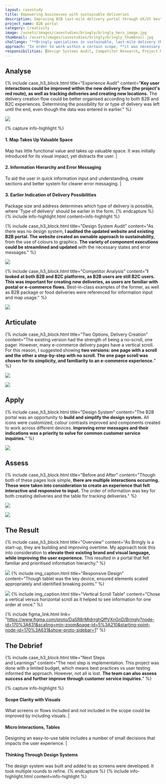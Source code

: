 ```yaml
---
layout: casestudy
title: Empowering businesses with sustainable deliveries
description: Improving B2B last-mile delivery portal through UX/UI best practices
project_name: B2B portal
category: Creativity
image: /assets/images/casestudies/bringly/bringly_hero_image.jpg
thumbnail: /assets/images/casestudies/bringly/bringly_thumbnail.jpg
challange: "**Bringly specialises in sustainable, last-mile delivery throughout Europe.** In order to look more professional and credible, **Bringly recently updated their brand identity. This is reflected in their website, but not in their B2B portal.** There are also parts of their new design system that could be expanded on or improved."
approach: "In order to work within a certain scope, **it was necessary to focus on the key red route for B2B customers. This was the create new deliveries feature, as it was frequently used B2B  interaction.** Through a design system audit, competitor research and UX/UI best practices, this and the additional screens were improved."
responsibilities: [Design Systems Audit, Competitor Research, Project Management, UX Design, UI Design]
---
```


## Analyse

{% include case_h3_block.html 
title="Experience Audit" 
content="**Key user interactions could be improved within the new delivery flow (the project's red route), as well as tracking deliveries and creating new locations.** The delivery creation flow could be better organised according to both B2B and B2C experiences. Determining the possibility for or type of delivery was left until the end, even though the data was entered in earlier." %}

![](/assets/images/casestudies/bringly/experience_audit_delivery_creation.png)

{% capture info-highlight %}
#### 1. Map Takes Up Valuable Space
Map has little functional value and takes up valuable space. It was initially introduced for its visual impact, yet distracts the user.
|
#### 2. Information Hierarchy and Error Messaging
To aid the user in quick information input and understanding, create sections and better system for clearer error messaging.
|
#### 3. Earlier Indication of Delivery Possibilities
Package size and address determines which type of delivery is possible, where 'Type of delivery' should be earlier in the form.
{% endcapture %}
{% include info-highlight.html content=info-highlight %}

{% include case_h3_block.html 
title="Design System Audit" 
content="As there was no design system, **I audited the updated website and existing B2B portal. The website created an ownable approach to sustainability,** from the use of colours to graphics. **The variety of component executions could be streamlined and updated** with the necessary states and error messages." %}

![](/assets/images/casestudies/bringly/bringly_design_audit.png)

{% include case_h3_block.html 
title="Competitor Analysis" 
content="**I looked at both B2B and B2C platforms, as B2B users are still B2C users. This was important for creating new deliveries, as users are familiar with postal or e-commerce flows.** Best-in-class examples of the former, as well as B2B package or food deliveries were referenced for information input and map usage." %}

![](/assets/images/casestudies/bringly/bringly_competitor_analysis.jpg)

## Articulate

{% include case_h3_block.html 
title="Two Options, Delivery Creation" 
content="The existing version had the strength of being a no-scroll, one pager. However, many e-commerce delivery pages have a vertical scroll. For this reason, I suggested showing **two versions: one page with a scroll and the other a step-by-step with no scroll. The one page scroll was chosen for its simplicity, and familiarity to an e-commerce experience.**" %}

![](/assets/images/casestudies/bringly/bringly_two_options.jpg)

![](/assets/images/casestudies/bringly/bringly_option_1_screens.png)

## Apply

{% include case_h3_block.html 
title="Design System" 
content="The B2B portal was an opportunity to **build and simplify the  design system.** All icons were customized, colour contrasts improved and components created to work across different devices. **Improving error messages and their indications was a priority to solve for common customer service inquiries.**" %}

![](/assets/images/casestudies/bringly/bringly_design_system.png)

## Assess

{% include case_h3_block.html 
title="Before and After" 
content="Though both of these pages look simple, **there are multiple interactions occurring. These were taken into consideration to create an experience that felt interactive and responsive to input.** The order of information was key for both creating deliveries and the table for tracking deliveries." %}

![](/assets/images/casestudies/bringly/bringly_before_after_delivery.png)

![](/assets/images/casestudies/bringly/bringly_before_after_table.png)

## The Result

{% include case_h3_block.html 
title="Overview" 
content="As Bringly is a start-up, they are building and improving overtime. My approach took this into consideration to **elevate their existing brand and visual language, while improving the user experience.** This resulted in a portal that felt familiar and prioritised information hierarchy." %}

![](/assets/images/casestudies/bringly/bringly-final_02.png)
{% include img_caption.html 
title="Responsive Design" 
content="Though tablet was the key device, ensured elements scaled appropriately and identified breaking points." %}

![](/assets/images/casestudies/bringly/bringly-final_01.png)
{% include img_caption.html 
title="Vertical Scroll Table" 
content="Chose a vertical versus horizontal scroll as it helped to see information for one order at once." %}

{% include figma_link.html link= "https://www.figma.com/proto/DaSR8rMIdrrghQffVXnGnD/Bringly?node-id=170%3A631&scaling=min-zoom&page-id=5%3A210&starting-point-node-id=170%3A631&show-proto-sidebar=1" %}

## The Debrief

{% include case_h3_block.html 
title="Next Steps <br>and Learnings" 
content="The next step is implementation. This project was done with a limited budget, which means best practices vs user testing informed the approach. However, not all is lost. **The team can also assess success and further improve through customer service inquiries.**" %}

{% capture info-highlight %}
#### Scope Clarity with Visuals
What screens or flows included and not included in the scope could be improved by including visuals.
|
#### Micro Interactions, Tables
Designing an easy-to-use table includes a number of small decisions that impacts the user experience. 
|
#### Thinking Through Design Systems
The design system was built and added to as screens were developed. It took multiple rounds to refine.
{% endcapture %}
{% include info-highlight.html content=info-highlight %}
